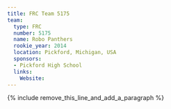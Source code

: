```yaml
---
title: FRC Team 5175
team:
  type: FRC
  number: 5175
  name: Robo Panthers
  rookie_year: 2014
  location: Pickford, Michigan, USA
  sponsors:
  - Pickford High School
  links:
    Website:
---
```


{% include remove_this_line_and_add_a_paragraph %}